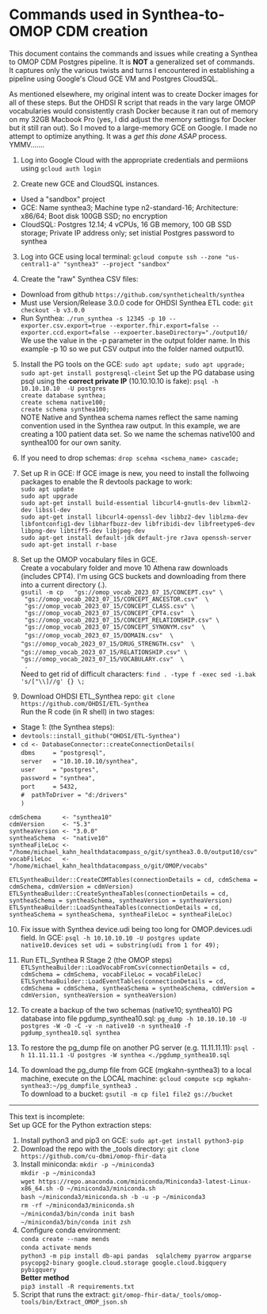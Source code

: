 # Commands used in Synthea-to-OMOP CDM creation

This document contains the commands and issues while creating a Synthea to OMOP CDM Postgres pipeline. It is **NOT** a generalized set of commands. It captures only the various twists and turns I encountered in establishing a pipeline using Google's Cloud GCE VM and Postgres CloudSQL.

As mentioned elsewhere, my original intent was to create Docker images for all of these steps. But the OHDSI R script that reads in the vary large OMOP vocabularies would consistently crash Docker because it ran out of memory on my 32GB Macbook Pro (yes, I did adjust the memory settings for Docker but it still ran out). So I moved to a large-memory GCE on Google. I made no attempt to optimize anything. It was a _get this done ASAP_ process. YMMV.......

1. Log into Google Cloud with the appropriate credentials and permiions using `gcloud auth login`

2. Create new GCE and CloudSQL instances.
  - Used a "sandbox" project
  - GCE: Name synthea3; Machine type n2-standard-16; Architecture: x86/64; Boot disk 100GB SSD; no encryption
  - CloudSQL: Postgres 12.14; 4 vCPUs, 16 GB memory, 100 GB SSD storage; Private IP address only; set inistial Postgres password to synthea

3. Log into GCE using local terminal: `gcloud compute ssh --zone "us-central1-a" "synthea3" --project "sandbox"`

4. Create the "raw" Synthea CSV files:
  - Download from github `https://github.com/synthetichealth/synthea`
  - Must use Version/Release 3.0.0 code for OHDSI Synthea ETL code: `git checkout -b v3.0.0`
  - Run Synthea: `./run_synthea -s 12345 -p 10 --exporter.csv.export=true --exporter.fhir.export=false --exporter.ccd.export=false --expoerter.baseDirectory="./output10/` We use the value in the -p parameter in the output folder name. In this example -p 10 so we put CSV output into the folder named output10.

5. Install the PG tools on the GCE: `sudo apt update; sudo apt upgrade; sudo apt-get install postgresql-cleint` Set up the PG database using psql using the **correct private IP** (10.10.10.10 is fake): `psql -h 10.10.10.10  -U postgres`  
`create database synthea;`   
`create schema native100;`  
`create schema synthea100;`  
NOTE Native and Synthea schema names reflect the same naming convention used in the Synthea raw output. In this example, we are creating a 100 patient data set. So we name the schemas native100 and synthea100 for our own sanity.

6. If you need to drop schemas: `drop scehma <schema_name> cascade;`

7. Set up R in GCE: If GCE image is new, you need to install the follwoing packages to enable the R devtools package to work:  
`sudo apt update`  
`sudo apt upgrade`  
`sudo apt-get install build-essential libcurl4-gnutls-dev libxml2-dev libssl-dev`  
`sudo apt-get install libcurl4-openssl-dev libbz2-dev liblzma-dev libfontconfig1-dev libharfbuzz-dev libfribidi-dev libfreetype6-dev libpng-dev libtiff5-dev libjpeg-dev`  
`sudo apt-get install default-jdk default-jre rJava openssh-server`  
`sudo apt-get install r-base`  

8. Set up the OMOP vocabulary files in GCE.  
Create a vocabulary folder and move 10 Athena raw downloads (includes CPT4). I'm using GCS buckets and downloading from there into a current directory (.).  
`gsutil -m cp   "gs://omop_vocab_2023_07_15/CONCEPT.csv" \`  
` "gs://omop_vocab_2023_07_15/CONCEPT_ANCESTOR.csv"  \`  
` "gs://omop_vocab_2023_07_15/CONCEPT_CLASS.csv" \`  
` "gs://omop_vocab_2023_07_15/CONCEPT_CPT4.csv"  \`  
` "gs://omop_vocab_2023_07_15/CONCEPT_RELATIONSHIP.csv" \`  
` "gs://omop_vocab_2023_07_15/CONCEPT_SYNONYM.csv"  \`  
` "gs://omop_vocab_2023_07_15/DOMAIN.csv"  \`
` "gs://omop_vocab_2023_07_15/DRUG_STRENGTH.csv"  \`
` "gs://omop_vocab_2023_07_15/RELATIONSHIP.csv" \`
` "gs://omop_vocab_2023_07_15/VOCABULARY.csv"  \`  
` .`  
Need to get rid of difficult characters: `find . -type f -exec sed -i.bak 's/["\\]//g' {} \;`

9. Download OHDSI ETL_Synthea repo: `git clone https://github.com/OHDSI/ETL-Synthea`  
Run the R code (in R shell) in two stages:  
  - Stage 1: (the Synthea steps):
  - `devtools::install_github("OHDSI/ETL-Synthea")`  
  - `cd <- DatabaseConnector::createConnectionDetails(`  
  `dbms     = "postgresql",`  
  `server   = "10.10.10.10/synthea",`  
  `user     = "postgres",`   
  `password = "synthea",`   
  `port     = 5432,`   
  `#  pathToDriver = "d:/drivers"`  
  `)`  
    
  `cdmSchema      <- "synthea10"`  
   `cdmVersion     <- "5.3"`  
   `syntheaVersion <- "3.0.0"`  
   `syntheaSchema  <- "native10"`  
   `syntheaFileLoc <- "/home/michael_kahn_healthdatacompass_o/git/synthea3.0.0/output10/csv"`  
   `vocabFileLoc   <- "/home/michael_kahn_healthdatacompass_o/git/OMOP/vocabs"`  
   
   `ETLSyntheaBuilder::CreateCDMTables(connectionDetails = cd, cdmSchema = cdmSchema, cdmVersion = cdmVersion)`                                       
   `ETLSyntheaBuilder::CreateSyntheaTables(connectionDetails = cd, syntheaSchema = syntheaSchema, syntheaVersion = syntheaVersion)`                                        
   `ETLSyntheaBuilder::LoadSyntheaTables(connectionDetails = cd, syntheaSchema = syntheaSchema, syntheaFileLoc = syntheaFileLoc)`  

10. Fix issue with Synthea device.udi being too long for OMOP.devices.udi field.  In GCE: `psql -h 10.10.10.10 -U postgres update native10.devices set udi = substring(udi from 1 for 49);`

11. Run ETL_Synthea R Stage 2 (the OMOP steps)  
  `ETLSyntheaBuilder::LoadVocabFromCsv(connectionDetails = cd, cdmSchema = cdmSchema, vocabFileLoc = vocabFileLoc)`                                    
   `ETLSyntheaBuilder::LoadEventTables(connectionDetails = cd, cdmSchema = cdmSchema, syntheaSchema = syntheaSchema, cdmVersion = cdmVersion, syntheaVersion = syntheaVersion)`
   
12. To create a backup of the two schemas (native10; synthea10) PG database into file pgdump_synthea10.sql: `pg_dump -h 10.10.10.10 -U postgres -W -O -C -v -n native10 -n synthea10 -f pgdump_synthea10.sql synthea`

13.  To restore the pg_dump file on another PG server (e.g. 11.11.11.11): `psql -h 11.11.11.1 -U postgres -W synthea <./pgdump_synthea10.sql`

14. To download the pg_dump file from GCE (mgkahn-synthea3) to a local machine, execute on the LOCAL machine: `gcloud compute scp mgkahn-synthea3:~/pg_dumpfile_synthea3 .`  
To download to a bucket: `gsutil -m cp file1 file2 gs://bucket`

---
This text is incomplete:  
Set up GCE for the Python extraction steps:
 
1. Install python3 and pip3 on GCE: `sudo apt-get install python3-pip`  
2. Download the repo with the _tools directory: `git clone https://github.com/cu-dbmi/omop-fhir-data`  
3. Install miniconda: `mkdir -p ~/miniconda3`  
  `mkdir -p ~/miniconda3`  
  `wget https://repo.anaconda.com/miniconda/Miniconda3-latest-Linux-x86_64.sh -O ~/miniconda3/miniconda.sh`  
  `bash ~/miniconda3/miniconda.sh -b -u -p ~/miniconda3`  
  `rm -rf ~/miniconda3/miniconda.sh`  
  `~/miniconda3/bin/conda init bash`  
  `~/miniconda3/bin/conda init zsh`  
4. Configure conda environment:  
  `conda create --name mends`  
  `conda activate mends`  
  `python3 -m pip install db-api pandas  sqlalchemy pyarrow argparse psycopg2-binary google.cloud.storage google.cloud.bigquery pybigquery`  
**Better method**  
  `pip3 install -R requirements.txt`  
5. Script that runs the extract: `git/omop-fhir-data/_tools/omop-tools/bin/Extract_OMOP_json.sh`





